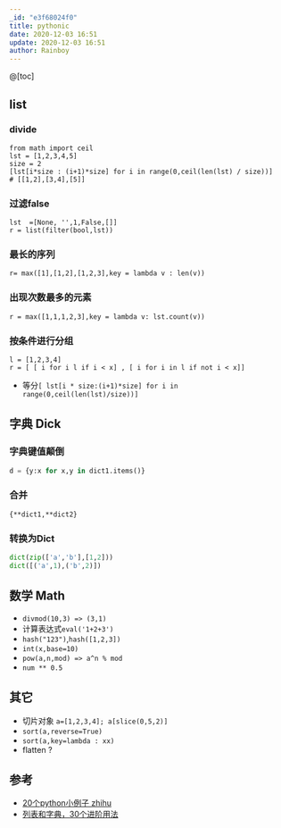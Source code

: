 ```yaml
---
_id: "e3f68024f0"
title: pythonic
date: 2020-12-03 16:51
update: 2020-12-03 16:51
author: Rainboy
---
```


@[toc]
## list

### divide

```
from math import ceil
lst = [1,2,3,4,5]
size = 2
[lst[i*size : (i+1)*size] for i in range(0,ceil(len(lst) / size))]
# [[1,2],[3,4],[5]]
```

### 过滤false

```
lst  =[None, '',1,False,[]]
r = list(filter(bool,lst))
```

### 最长的序列

```
r= max([1],[1,2],[1,2,3],key = lambda v : len(v))
```

### 出现次数最多的元素

```
r = max([1,1,1,2,3],key = lambda v: lst.count(v))
```

### 按条件进行分组

```
l = [1,2,3,4]
r = [ [ i for i l if i < x] , [ i for i in l if not i < x]]
```

- 等分`[ lst[i * size:(i+1)*size] for i in range(0,ceil(len(lst)/size))]`

## 字典 Dick

### 字典键值颠倒


```python
d = {y:x for x,y in dict1.items()}
```

### 合并

```
{**dict1,**dict2}
```

### 转换为Dict

```python
dict(zip(['a','b'],[1,2]))
dict([('a',1),('b',2)])
```

## 数学 Math

 - `divmod(10,3) => (3,1)`
 - 计算表达式`eval('1+2+3')`
 - `hash("123")`,`hash([1,2,3])`
 - `int(x,base=10)`
 - `pow(a,n,mod) => a^n % mod`
 - `num ** 0.5`


## 其它

 - 切片对象 `a=[1,2,3,4]; a[slice(0,5,2)]`
 - `sort(a,reverse=True)`
 - `sort(a,key=lambda : xx)`
 - flatten ?

## 参考
 - [20个python小例子 zhihu](https://zhuanlan.zhihu.com/p/142258159)
- [列表和字典，30个进阶用法](https://mp.weixin.qq.com/s?__biz=MzUzMjczMDQ5OA==&mid=2247487288&idx=1&sn=b79102918047a63789237de7575dafce&exportkey=AQ%2B6oJY%2Fi2%2F%2F8VgNlYkmzsA%3D&pass_ticket=IUoEhUsObSzVHcANDehBXLIGUnXkYpyD4BGaK6SzDY2zbKKHl4NhUErKLrrFO%2FKi&wx_header=0)
